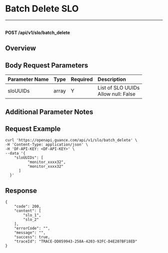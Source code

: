 # Batch Delete SLO

---

<br />**POST /api/v1/slo/batch_delete**

## Overview




## Body Request Parameters

| Parameter Name | Type   | Required | Description              |
|:--------------|:-------|:--------|:-------------------------|
| sloUUIDs      | array  | Y       | List of SLO UUIDs<br>Allow null: False <br> |

## Additional Parameter Notes





## Request Example
```shell
curl 'https://openapi.guance.com/api/v1/slo/batch_delete' \
-H 'Content-Type: application/json' \
-H 'DF-API-KEY: <DF-API-KEY>' \
--data '{
    "sloUUIDs": [
          "monitor_xxxx32",
          "monitor_xxxx32"
      ]
  }'
```




## Response
```shell
{
    "code": 200,
    "content": [
        "slo_1",
        "slo_2"
    ],
    "errorCode": "",
    "message": "",
    "success": true,
    "traceId": "TRACE-DD059943-258A-4203-92FC-D4E207BF18ED"
} 
```